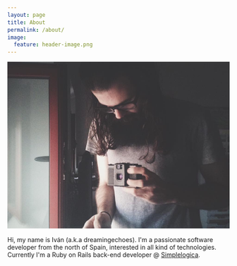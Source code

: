 ```yaml
---
layout: page
title: About
permalink: /about/
image:
  feature: header-image.png
---
```


![dreamingechoes](../images/bio-photo.jpg)

Hi, my name is Iván (a.k.a dreamingechoes). I'm a passionate software developer from the north of Spain, interested in all kind of technologies. Currently I'm a Ruby on Rails back-end developer @ [Simplelogica](http://simplelogica.net/).
